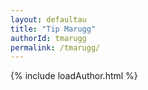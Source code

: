 ```yaml
---
layout: defaultau
title: "Tip Marugg"
authorId: tmarugg
permalink: /tmarugg/
---
```

{% include loadAuthor.html %}
<script>
    $(document).ready(function(){
        showAuthorBio('{{ page.authorId }}');
   });
</script>